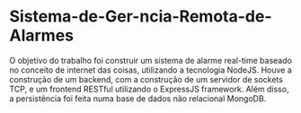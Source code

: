 # Sistema-de-Ger-ncia-Remota-de-Alarmes
O objetivo do trabalho foi construir um sistema de alarme real-time baseado no conceito de internet das coisas, utilizando a tecnologia NodeJS. Houve a construção de um backend, com a construção de um servidor de sockets TCP, e um frontend RESTful utilizando o ExpressJS framework. Além disso, a persistência foi feita numa base de dados não relacional MongoDB.
